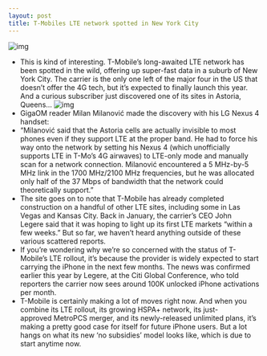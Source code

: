 ```yaml
---
layout: post
title: T-Mobiles LTE network spotted in New York City
---
```

![img](http://media.idownloadblog.com/wp-content/uploads/2012/12/T-Mobile-iPhone-5.jpg)
* This is kind of interesting. T-Mobile’s long-awaited LTE network has been spotted in the wild, offering up super-fast data in a suburb of New York City. The carrier is the only one left of the major four in the US that doesn’t offer the 4G tech, but it’s expected to finally launch this year. And a curious subscriber just discovered one of its sites in Astoria, Queens…
![img](http://media.idownloadblog.com/wp-content/uploads/2013/03/t-mobile-lte.png)
* GigaOM reader Milan Milanović made the discovery with his LG Nexus 4 handset:
* “Milanović said that the Astoria cells are actually invisible to most phones even if they support LTE at the proper band. He had to force his way onto the network by setting his Nexus 4 (which unofficially supports LTE in T-Mo’s 4G airwaves) to LTE-only mode and manually scan for a network connection. Milanović encountered a 5 MHz-by-5 MHz link in the 1700 MHz/2100 MHz frequencies, but he was allocated only half of the 37 Mbps of bandwidth that the network could theoretically support.”
* The site goes on to note that T-Mobile has already completed construction on a handful of other LTE sites, including some in Las Vegas and Kansas City. Back in January, the carrier’s CEO John Legere said that it was hoping to light up its first LTE markets “within a few weeks.” But so far, we haven’t heard anything outside of these various scattered reports.
* If you’re wondering why we’re so concerned with the status of T-Mobile’s LTE rollout, it’s because the provider is widely expected to start carrying the iPhone in the next few months. The news was confirmed earlier this year by Legere, at the Citi Global Conference, who told reporters the carrier now sees around 100K unlocked iPhone activations per month.
* T-Mobile is certainly making a lot of moves right now. And when you combine its LTE rollout, its growing HSPA+ network, its just-approved MetroPCS merger, and its newly-released unlimited plans, it’s making a pretty good case for itself for future iPhone users. But a lot hangs on what its new ‘no subsidies’ model looks like, which is due to start anytime now.


